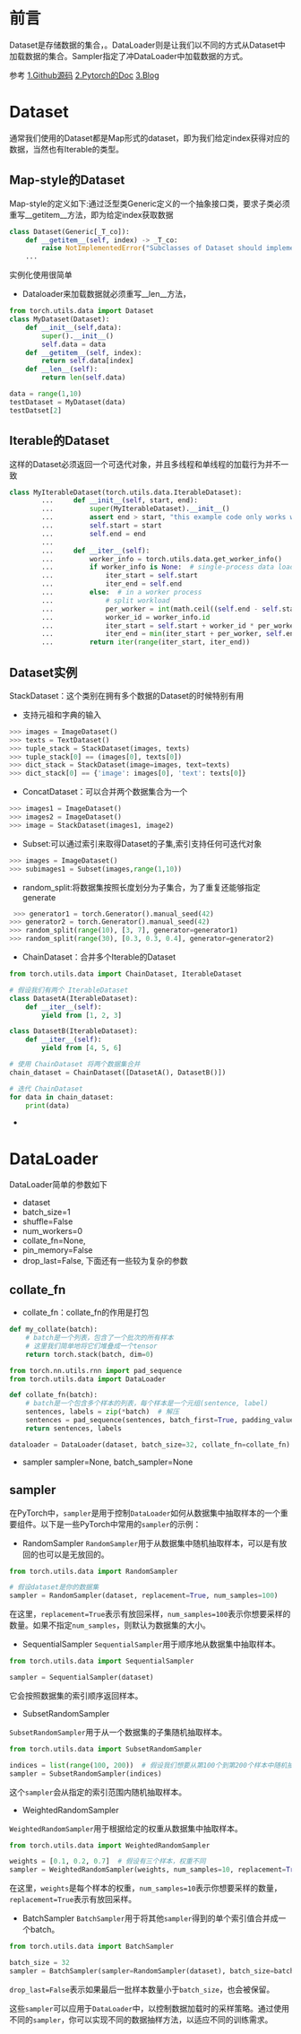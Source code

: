 # 前言

Dataset是存储数据的集合，。DataLoader则是让我们以不同的方式从Dataset中加载数据的集合。Sampler指定了冲DataLoader中加载数据的方式。

参考
[1.Github源码](https://github.com/pytorch/pytorch/blob/main/torch/utils/data/dataset.py)
[2.Pytorch的Doc](https://pytorch.org/docs/stable/data.html)
[3.Blog](https://www.cnblogs.com/marsggbo/p/11308889.html)
# Dataset
通常我们使用的Dataset都是Map形式的dataset，即为我们给定index获得对应的数据，当然也有Iterable的类型。
## Map-style的Dataset

Map-style的定义如下:通过泛型类Generic定义的一个抽象接口类，要求子类必须重写__getitem__方法，即为给定index获取数据
```python
class Dataset(Generic[_T_co]):
    def __getitem__(self, index) -> _T_co:
        raise NotImplementedError("Subclasses of Dataset should implement __getitem__.")
    ...
```

实例化使用很简单
- Dataloader来加载数据就必须重写__len__方法，
```python
from torch.utils.data import Dataset
class MyDataset(Dataset):
	def __init__(self,data):
		super().__init__()
		self.data = data
	def __getitem__(self, index):
		return self.data[index]
	def __len__(self):
		return len(self.data)

data = range(1,10)
testDataset = MyDataset(data)
testDatset[2]
```
## Iterable的Dataset
这样的Dataset必须返回一个可迭代对象，并且多线程和单线程的加载行为并不一致
```python
class MyIterableDataset(torch.utils.data.IterableDataset):
        ...     def __init__(self, start, end):
        ...         super(MyIterableDataset).__init__()
        ...         assert end > start, "this example code only works with end >= start"
        ...         self.start = start
        ...         self.end = end
        ...
        ...     def __iter__(self):
        ...         worker_info = torch.utils.data.get_worker_info()
        ...         if worker_info is None:  # single-process data loading, return the full iterator
        ...             iter_start = self.start
        ...             iter_end = self.end
        ...         else:  # in a worker process
        ...             # split workload
        ...             per_worker = int(math.ceil((self.end - self.start) / float(worker_info.num_workers)))
        ...             worker_id = worker_info.id
        ...             iter_start = self.start + worker_id * per_worker
        ...             iter_end = min(iter_start + per_worker, self.end)
        ...         return iter(range(iter_start, iter_end))
```

## Dataset实例

StackDataset：这个类别在拥有多个数据的Dataset的时候特别有用
- 支持元祖和字典的输入
```python
>>> images = ImageDataset()
>>> texts = TextDataset()
>>> tuple_stack = StackDataset(images, texts)
>>> tuple_stack[0] == (images[0], texts[0])
>>> dict_stack = StackDataset(image=images, text=texts)
>>> dict_stack[0] == {'image': images[0], 'text': texts[0]}
```

- ConcatDataset：可以合并两个数据集合为一个
```python
>>> images1 = ImageDataset()
>>> images2 = ImageDataset()
>>> image = StackDataset(images1, image2)
```


- Subset:可以通过索引来取得Dataset的子集,索引支持任何可迭代对象
```python
>>> images = ImageDataset()
>>> subimages1 = Subset(images,range(1,10))
```
- random_split:将数据集按照长度划分为子集合，为了重复还能够指定generate
```python
 >>> generator1 = torch.Generator().manual_seed(42)
>>> generator2 = torch.Generator().manual_seed(42)
>>> random_split(range(10), [3, 7], generator=generator1)
>>> random_split(range(30), [0.3, 0.3, 0.4], generator=generator2)
```
- ChainDataset：合并多个Iterable的Dataset
```python
from torch.utils.data import ChainDataset, IterableDataset

# 假设我们有两个 IterableDataset
class DatasetA(IterableDataset):
    def __iter__(self):
        yield from [1, 2, 3]

class DatasetB(IterableDataset):
    def __iter__(self):
        yield from [4, 5, 6]

# 使用 ChainDataset 将两个数据集合并
chain_dataset = ChainDataset([DatasetA(), DatasetB()])

# 迭代 ChainDataset
for data in chain_dataset:
    print(data)
```
-
# DataLoader

DataLoader简单的参数如下
- dataset
- batch_size=1
- shuffle=False
- num_workers=0
- collate_fn=None,
- pin_memory=False
- drop_last=False,
下面还有一些较为复杂的参数
## collate_fn
- collate_fn：collate_fn的作用是打包
```python
def my_collate(batch):
    # batch是一个列表，包含了一个批次的所有样本
    # 这里我们简单地将它们堆叠成一个tensor
    return torch.stack(batch, dim=0)
```
```python
from torch.nn.utils.rnn import pad_sequence
from torch.utils.data import DataLoader

def collate_fn(batch):
    # batch是一个包含多个样本的列表，每个样本是一个元组(sentence, label)
    sentences, labels = zip(*batch)  # 解压
    sentences = pad_sequence(sentences, batch_first=True, padding_value=0)  # 填充
    return sentences, labels

dataloader = DataLoader(dataset, batch_size=32, collate_fn=collate_fn)
```
- sampler
sampler=None,
batch_sampler=None
## sampler

在PyTorch中，`sampler`是用于控制`DataLoader`如何从数据集中抽取样本的一个重要组件。以下是一些PyTorch中常用的`sampler`的示例：

- RandomSampler
`RandomSampler`用于从数据集中随机抽取样本，可以是有放回的也可以是无放回的。
```python
from torch.utils.data import RandomSampler

# 假设dataset是你的数据集
sampler = RandomSampler(dataset, replacement=True, num_samples=100)
```
在这里，`replacement=True`表示有放回采样，`num_samples=100`表示你想要采样的数量。如果不指定`num_samples`，则默认为数据集的大小。
- SequentialSampler
`SequentialSampler`用于顺序地从数据集中抽取样本。

```python
from torch.utils.data import SequentialSampler

sampler = SequentialSampler(dataset)
```
它会按照数据集的索引顺序返回样本。

- SubsetRandomSampler

`SubsetRandomSampler`用于从一个数据集的子集随机抽取样本。

```python
from torch.utils.data import SubsetRandomSampler

indices = list(range(100, 200))  # 假设我们想要从第100个到第200个样本中随机抽取
sampler = SubsetRandomSampler(indices)
```

这个`sampler`会从指定的索引范围内随机抽取样本。

- WeightedRandomSampler

`WeightedRandomSampler`用于根据给定的权重从数据集中抽取样本。

```python
from torch.utils.data import WeightedRandomSampler

weights = [0.1, 0.2, 0.7]  # 假设有三个样本，权重不同
sampler = WeightedRandomSampler(weights, num_samples=10, replacement=True)
```

在这里，`weights`是每个样本的权重，`num_samples=10`表示你想要采样的数量，`replacement=True`表示有放回采样。
- BatchSampler
`BatchSampler`用于将其他`sampler`得到的单个索引值合并成一个batch。

```python
from torch.utils.data import BatchSampler

batch_size = 32
sampler = BatchSampler(sampler=RandomSampler(dataset), batch_size=batch_size, drop_last=False)
```

`drop_last=False`表示如果最后一批样本数量小于`batch_size`，也会被保留。

这些`sampler`可以应用于`DataLoader`中，以控制数据加载时的采样策略。通过使用不同的`sampler`，你可以实现不同的数据抽样方法，以适应不同的训练需求。